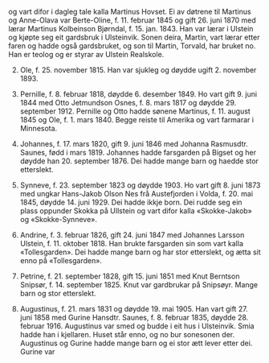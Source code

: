 og vart difor i dagleg tale kalla Martinus Hovset. Ei av døtrene til Martinus og Anne-Olava var Berte-Oline, f. 11. februar 1845 og gift 26. juni 1870 med lærar Martinus Kolbeinson Bjørndal, f. 15. jan. 1843. Han var lærar i Ulstein og kjøpte seg eit gardsbruk i Ulsteinvik. Sonen deira, Martin, vart lærar etter faren og hadde også gardsbruket, og son til Martin, Torvald, har bruket no. Han er teolog og er styrar av Ulstein Realskole.

2. Ole, f. 25. november 1815. Han var sjukleg og døydde ugift 2. november 1893.

3. Pernille, f. 8. februar 1818, døydde 6. desember 1849. Ho vart gift 9. juni 1844 med Otto Jetmundson Osnes, f. 8. mars 1817 og døydde 29. september 1912. Pernille og Otto hadde sønene Martinus, f. 11. august 1845 og Ole, f. 1. mars 1840. Begge reiste til Amerika og vart farmarar i Minnesota.

4. Johannes, f. 17. mars 1820, gift 9. juni 1846 med Johanna Rasmusdtr. Saunes, fødd i mars 1819. Johannes hadde farsgarden på Bigset og her døydde han 20. september 1876. Dei hadde mange barn og haedde stor etterslekt.

5. Synneve, f. 23. september 1823 og døydde 1903. Ho vart gift 8. juni 1873 med ungkar Hans-Jakob Olson Nes frå Austefjorden i Volda, f. 20. mai 1845, døydde 14. juni 1929. Dei hadde ikkje born. Dei rudde seg ein plass oppunder Skokka på UIlstein og vart difor kalla «Skokke-Jakob» og «Skokke-Synneve».

6. Andrine, f. 3. februar 1826, gift 24. juni 1847 med Johannes Larsson Ulstein, f. 11. oktober 1818. Han brukte farsgarden sin som vart kalla «Tollesgarden». Dei hadde mange barn og har stor etterslekt, og ætta sit enno på «Tollesgarden».

7. Petrine, f. 21. september 1828, gift 15. juni 1851 med Knut Berntson Snipsør, f. 14. september 1825. Knut var gardbrukar på Snipsøyr. Mange barn og stor etterslekt.

8. Augustinus, f. 21. mars 1831 og døydde 19. mai 1905. Han vart gift 27. juni 1858 med Gurine Hansdtr. Saunes, f. 8. februar 1835, døydde 28. februar 1916. Augustinus var smed og budde i eit hus i Ulsteinvik. Smia hadde han i kjellaren. Huset står enno, og no bur sonesonen der. Augustinus og Gurine hadde mange barn og ei stor ætt lever etter dei. Gurine var